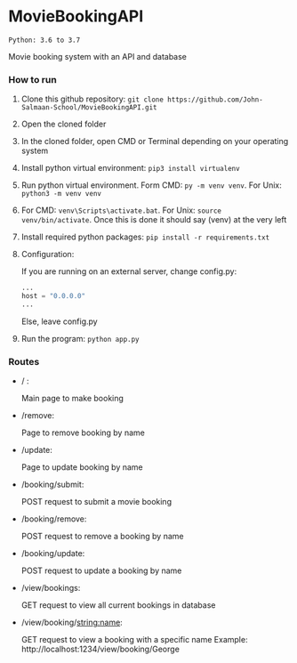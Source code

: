 # MovieBookingAPI

`Python: 3.6 to 3.7`

Movie booking system with an API and database

### How to run

1. Clone this github repository: `git clone https://github.com/John-Salmaan-School/MovieBookingAPI.git`
2. Open the cloned folder
3. In the cloned folder, open CMD or Terminal depending on your operating system
4. Install python virtual environment: `pip3 install virtualenv`
5. Run python virtual environment. Form CMD: `py -m venv venv`. For Unix: `python3 -m venv venv`
6. For CMD: `venv\Scripts\activate.bat`. For Unix: `source venv/bin/activate`. Once this is done it should say (venv) at the very left
7. Install required python packages: `pip install -r requirements.txt`
8. Configuration:
    
    If you are running on an external server, change config.py:
    
    ```python
    ...
   host = "0.0.0.0"
   ...
    ```
   Else, leave config.py
9. Run the program: `python app.py`

### Routes
* / :

    Main page to make booking

* /remove:
    
    Page to remove booking by name
    
* /update:

    Page to update booking by name  

* /booking/submit:

    POST request to submit a movie booking
    
* /booking/remove:

    POST request to remove a booking by name
    
* /booking/update:

    POST request to update a booking by name

* /view/bookings:

    GET request to view all current bookings in database
    
* /view/booking/<string:name>:

    GET request to view a booking with a specific name
    Example: http://localhost:1234/view/booking/George
